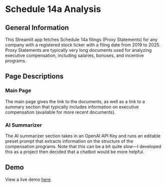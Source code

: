 # Schedule 14a Analysis

## General Information

This Streamlit app fetches Schedule 14a filings (Proxy Statements) for any company with a registered stock ticker with a filing date from 2019 to 2025. Proxy Statements are typically very long documents used for analyzing executive compensation, including salaries, bonuses, and incentive programs. 

## Page Descriptions

### Main Page

The main page gives the link to the documents, as well as a link to a summary section that typically includes information on executive compensation (available for more recent documents).

### AI Summarizer

The AI summarizer section takes in an OpenAI API Key and runs an editable preset prompt that extracts information on the structure of the compensation programs. Note that this can be a bit quite slow—I developed this as a project then decided that a chatbot would be more helpful.

## Demo

View a live demo [here](https://schedule-14a-analysis.streamlit.app/).
